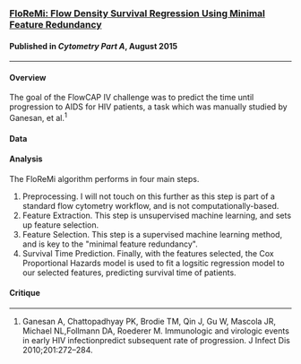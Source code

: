 ### [FloReMi: Flow Density Survival Regression Using Minimal Feature Redundancy](http://www.dx.doi.org/10.1002/cyto.a.22734)

#### Published in *Cytometry Part A*, August 2015

*****

#### Overview
The goal of the FlowCAP IV challenge was to predict the time until progression to AIDS for HIV patients, a task which was manually studied by Ganesan, et al.<sup>1</sup>

#### Data

#### Analysis
The FloReMi algorithm performs in four main steps.  
1. Preprocessing.  I will not touch on this further as this step is part of a standard flow cytometry workflow, and is not computationally-based.  
2. Feature Extraction.  This step is unsupervised machine learning, and sets up feature selection.  
3. Feature Selection. This step is a supervised machine learning method, and is key to the "minimal feature redundancy".  
4. Survival Time Prediction.  Finally, with the features selected, the Cox Proportional Hazards model is used to fit a logsitic regression model to our selected features, predicting survival time of patients.  

#### Critique

*****
1. Ganesan A, Chattopadhyay PK, Brodie TM, Qin J, Gu W, Mascola JR, Michael NL,Follmann DA, Roederer M. Immunologic and virologic events in early HIV infectionpredict subsequent rate of progression. J Infect Dis 2010;201:272–284.